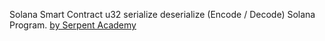 Solana Smart Contract u32 serialize deserialize (Encode / Decode) Solana Program.
<a href="https://serpent.academy">by Serpent Academy</a>